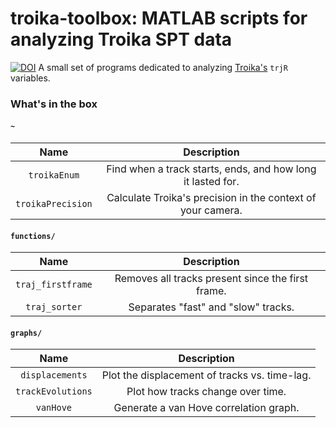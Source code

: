 # troika-toolbox: MATLAB scripts for analyzing Troika SPT data
[![DOI](https://zenodo.org/badge/706878719.svg)](https://zenodo.org/doi/10.5281/zenodo.10019823)
A small set of programs dedicated to analyzing [Troika's](https://github.com/LandesLab/Troika-Single-particle-tracking) `trjR` variables.

### What's in the box
#### `~`
| Name | Description |
|:--------:|:-----------:|
|`troikaEnum`|Find when a track starts, ends, and how long it lasted for.|
|`troikaPrecision`|Calculate Troika's precision in the context of your camera.|

#### `functions/`
| Name | Description |
|:--------:|:-----------:|
|`traj_firstframe`|Removes all tracks present since the first frame.|
|`traj_sorter`|Separates "fast" and "slow" tracks.|

#### `graphs/`
| Name | Description |
|:--------:|:-----------:|
|`displacements`|Plot the displacement of tracks vs. time-lag.|
|`trackEvolutions`|Plot how tracks change over time.|
|`vanHove`|Generate a van Hove correlation graph.|